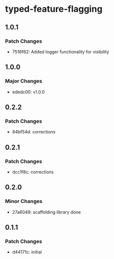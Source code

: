 # typed-feature-flagging

## 1.0.1

### Patch Changes

- 7516f62: Added logger functionality for visibility

## 1.0.0

### Major Changes

- ededc00: v1.0.0

## 0.2.2

### Patch Changes

- 84bf54d: corrections

## 0.2.1

### Patch Changes

- dcc1f8c: corrections

## 0.2.0

### Minor Changes

- 27a6049: scaffolding library done

## 0.1.1

### Patch Changes

- d44171c: initial
